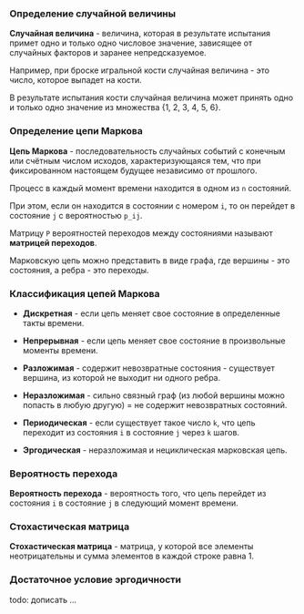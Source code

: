 ### Определение случайной величины

**Случайная величина** - величина, которая в результате испытания примет одно и только одно числовое значение, зависящее
от случайных факторов и заранее непредсказуемое.

Например, при броске игральной кости случайная величина - это число, которое выпадет на кости.

В результате испытания кости случайная величина может принять одно и только одно значение из множества {1, 2, 3, 4, 5,
6}.

### Определение цепи Маркова

**Цепь Маркова** - последовательность случайных событий с конечным или счётным числом исходов, характеризующаяся тем,
что при фиксированном настоящем будущее независимо от прошлого.

Процесс в каждый момент времени находится в одном из `n` состояний.

При этом, если он находится в состоянии с номером `i`, то он перейдет в состояние `j` с вероятностью `p_ij`.

Матрицу `P` вероятностей переходов между состояниями называют **матрицей переходов**.

Марковскую цепь можно представить в виде графа, где вершины - это состояния, а ребра - это переходы.

### Классификация цепей Маркова

- **Дискретная** - если цепь меняет свое состояние в определенные такты времени.
- **Непрерывная** - если цепь меняет свое состояние в произвольные моменты времени.


- **Разложимая** - содержит невозвратные состояния - существует вершина, из которой не выходит ни одного ребра.
- **Неразложимая** - сильно связный граф (из любой вершины можно попасть в любую другую) = не содержит невозвратных
  состояний.
- **Периодическая** - если существует такое число `k`, что цепь переходит из состояния `i` в состояние `j` через `k`
  шагов.
- **Эргодическая** - неразложимая и нециклическая марковская цепь.

### Вероятность перехода

**Вероятность перехода** - вероятность того, что цепь перейдет из состояния `i` в состояние `j` в следующий момент
времени.

### Стохастическая матрица

**Стохастическая матрица** - матрица, у которой все элементы неотрицательны и сумма элементов в каждой строке равна 1.

### Достаточное условие эргодичности

todo: дописать
...